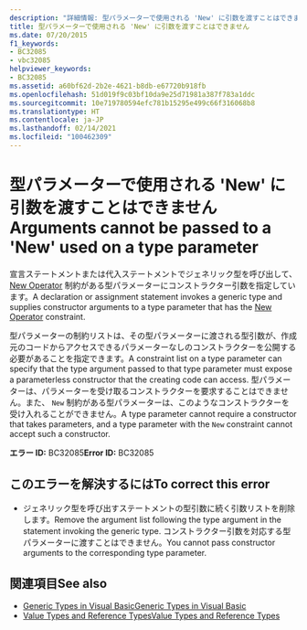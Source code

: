 ```yaml
---
description: "詳細情報: 型パラメーターで使用される 'New' に引数を渡すことはできません"
title: 型パラメーターで使用される 'New' に引数を渡すことはできません
ms.date: 07/20/2015
f1_keywords:
- BC32085
- vbc32085
helpviewer_keywords:
- BC32085
ms.assetid: a60bf62d-2b2e-4621-b8db-e67720b918fb
ms.openlocfilehash: 51d019f9c03bf10da9e25d71981a387f783a1ddc
ms.sourcegitcommit: 10e719780594efc781b15295e499c66f316068b8
ms.translationtype: HT
ms.contentlocale: ja-JP
ms.lasthandoff: 02/14/2021
ms.locfileid: "100462309"
---
```

# <a name="arguments-cannot-be-passed-to-a-new-used-on-a-type-parameter"></a><span data-ttu-id="f80d1-103">型パラメーターで使用される 'New' に引数を渡すことはできません</span><span class="sxs-lookup"><span data-stu-id="f80d1-103">Arguments cannot be passed to a 'New' used on a type parameter</span></span>

<span data-ttu-id="f80d1-104">宣言ステートメントまたは代入ステートメントでジェネリック型を呼び出して、[New Operator](../language-reference/operators/new-operator.md) 制約がある型パラメーターにコンストラクター引数を指定しています。</span><span class="sxs-lookup"><span data-stu-id="f80d1-104">A declaration or assignment statement invokes a generic type and supplies constructor arguments to a type parameter that has the [New Operator](../language-reference/operators/new-operator.md) constraint.</span></span>  
  
 <span data-ttu-id="f80d1-105">型パラメーターの制約リストは、その型パラメーターに渡される型引数が、作成元のコードからアクセスできるパラメーターなしのコンストラクターを公開する必要があることを指定できます。</span><span class="sxs-lookup"><span data-stu-id="f80d1-105">A constraint list on a type parameter can specify that the type argument passed to that type parameter must expose a parameterless constructor that the creating code can access.</span></span> <span data-ttu-id="f80d1-106">型パラメーターは、パラメーターを受け取るコンストラクターを要求することはできません。また、 `New` 制約がある型パラメーターは、このようなコンストラクターを受け入れることができません。</span><span class="sxs-lookup"><span data-stu-id="f80d1-106">A type parameter cannot require a constructor that takes parameters, and a type parameter with the `New` constraint cannot accept such a constructor.</span></span>  
  
 <span data-ttu-id="f80d1-107">**エラー ID:** BC32085</span><span class="sxs-lookup"><span data-stu-id="f80d1-107">**Error ID:** BC32085</span></span>  
  
## <a name="to-correct-this-error"></a><span data-ttu-id="f80d1-108">このエラーを解決するには</span><span class="sxs-lookup"><span data-stu-id="f80d1-108">To correct this error</span></span>  
  
- <span data-ttu-id="f80d1-109">ジェネリック型を呼び出すステートメントの型引数に続く引数リストを削除します。</span><span class="sxs-lookup"><span data-stu-id="f80d1-109">Remove the argument list following the type argument in the statement invoking the generic type.</span></span> <span data-ttu-id="f80d1-110">コンストラクター引数を対応する型パラメーターに渡すことはできません。</span><span class="sxs-lookup"><span data-stu-id="f80d1-110">You cannot pass constructor arguments to the corresponding type parameter.</span></span>  
  
## <a name="see-also"></a><span data-ttu-id="f80d1-111">関連項目</span><span class="sxs-lookup"><span data-stu-id="f80d1-111">See also</span></span>

- [<span data-ttu-id="f80d1-112">Generic Types in Visual Basic</span><span class="sxs-lookup"><span data-stu-id="f80d1-112">Generic Types in Visual Basic</span></span>](../programming-guide/language-features/data-types/generic-types.md)
- [<span data-ttu-id="f80d1-113">Value Types and Reference Types</span><span class="sxs-lookup"><span data-stu-id="f80d1-113">Value Types and Reference Types</span></span>](../programming-guide/language-features/data-types/value-types-and-reference-types.md)

